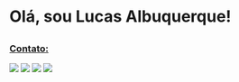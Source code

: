 # Olá, sou Lucas Albuquerque!

<div align="center">
  <a href="[https://github.com/Lucasaalbuquerque](https://github.com/Lucasaalbuquerque)">
</div>

##
  ### Contato:
<div>
<a href="mailto:lucas.azevedo.albuquerque@gmail.com(mailto:lucas.azevedo.albuquerque@gmail.com)" target="_blank"><img src="https://img.shields.io/badge/Gmail-D14836?style=for-the-badge&logo=gmail&logoColor=white"></a>
<a href="https://api.whatsapp.com/send?phone=5581996545837" target="_blank"><img src="https://img.shields.io/badge/WhatsApp-25D366?style=for-the-badge&logo=whatsapp&logoColor=white"></a>
<a href="https://www.linkedin.com/in/lucas-albuquerque-214a2123b" target="_blank"><img src="https://img.shields.io/badge/LinkedIn-0077B5?style=for-the-badge&logo=linkedin&logoColor=white"></a>
<a href="https://www.instagram.com/lucasaalbuquerque" target="_blank"><img src="https://img.shields.io/badge/Instagram-E4405F?style=for-the-badge&logo=instagram&logoColor=white"></a>
</div>
